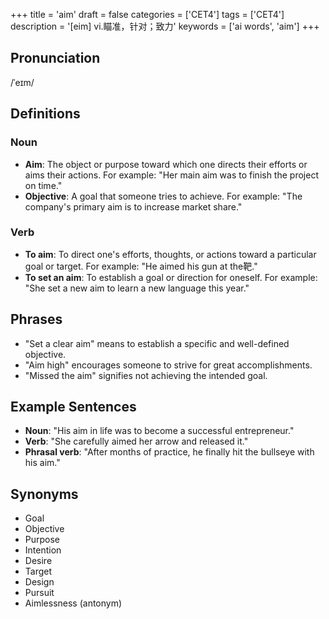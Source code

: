 +++
title = 'aim'
draft = false
categories = ['CET4']
tags = ['CET4']
description = '[eim] vi.瞄准，针对；致力'
keywords = ['ai words', 'aim']
+++

## Pronunciation
/ˈeɪm/

## Definitions
### Noun
- **Aim**: The object or purpose toward which one directs their efforts or aims their actions. For example: "Her main aim was to finish the project on time."
- **Objective**: A goal that someone tries to achieve. For example: "The company's primary aim is to increase market share."

### Verb
- **To aim**: To direct one's efforts, thoughts, or actions toward a particular goal or target. For example: "He aimed his gun at the靶."
- **To set an aim**: To establish a goal or direction for oneself. For example: "She set a new aim to learn a new language this year."

## Phrases
- "Set a clear aim" means to establish a specific and well-defined objective.
- "Aim high" encourages someone to strive for great accomplishments.
- "Missed the aim" signifies not achieving the intended goal.

## Example Sentences
- **Noun**: "His aim in life was to become a successful entrepreneur."
- **Verb**: "She carefully aimed her arrow and released it."
- **Phrasal verb**: "After months of practice, he finally hit the bullseye with his aim."

## Synonyms
- Goal
- Objective
- Purpose
- Intention
- Desire
- Target
- Design
- Pursuit
- Aimlessness (antonym)
